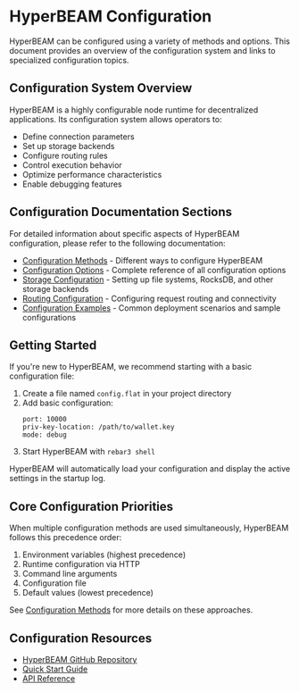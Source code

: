 # HyperBEAM Configuration

HyperBEAM can be configured using a variety of methods and options. This document provides an overview of the configuration system and links to specialized configuration topics.

## Configuration System Overview

HyperBEAM is a highly configurable node runtime for decentralized applications. Its configuration system allows operators to:

- Define connection parameters
- Set up storage backends
- Configure routing rules
- Control execution behavior
- Optimize performance characteristics
- Enable debugging features

## Configuration Documentation Sections

For detailed information about specific aspects of HyperBEAM configuration, please refer to the following documentation:

- [Configuration Methods](./configuration/configuration-methods.md) - Different ways to configure HyperBEAM
- [Configuration Options](./configuration/configuration-options.md) - Complete reference of all configuration options
- [Storage Configuration](./configuration/storage-configuration.md) - Setting up file systems, RocksDB, and other storage backends
- [Routing Configuration](./configuration/routing-configuration.md) - Configuring request routing and connectivity
- [Configuration Examples](./configuration/configuration-examples.md) - Common deployment scenarios and sample configurations

## Getting Started

If you're new to HyperBEAM, we recommend starting with a basic configuration file:

1. Create a file named `config.flat` in your project directory
2. Add basic configuration:
   ```
   port: 10000
   priv-key-location: /path/to/wallet.key
   mode: debug
   ```
3. Start HyperBEAM with `rebar3 shell`

HyperBEAM will automatically load your configuration and display the active settings in the startup log.

## Core Configuration Priorities

When multiple configuration methods are used simultaneously, HyperBEAM follows this precedence order:

1. Environment variables (highest precedence)
2. Runtime configuration via HTTP
3. Command line arguments 
4. Configuration file
5. Default values (lowest precedence)

See [Configuration Methods](configuration-methods.md) for more details on these approaches.

## Configuration Resources

- [HyperBEAM GitHub Repository](https://github.com/hyperbeam-core/hyperbeam)
- [Quick Start Guide](../getting-started.md)
- [API Reference](../api-reference.md)
